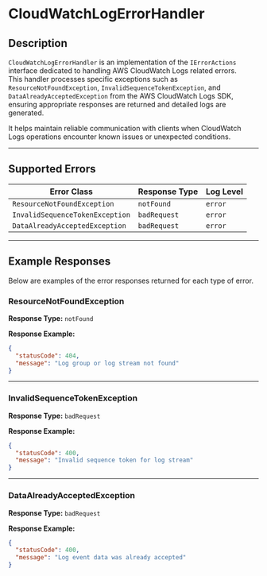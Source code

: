 # CloudWatchLogErrorHandler

## Description

`CloudWatchLogErrorHandler` is an implementation of the `IErrorActions` interface dedicated to handling AWS CloudWatch Logs related errors.  
This handler processes specific exceptions such as `ResourceNotFoundException`, `InvalidSequenceTokenException`, and `DataAlreadyAcceptedException` from the AWS CloudWatch Logs SDK, ensuring appropriate responses are returned and detailed logs are generated.

It helps maintain reliable communication with clients when CloudWatch Logs operations encounter known issues or unexpected conditions.

---

## Supported Errors

| Error Class                     | Response Type   | Log Level |
| -------------------------------- | --------------- | --------- |
| `ResourceNotFoundException`      | `notFound`      | `error`   |
| `InvalidSequenceTokenException`  | `badRequest`    | `error`   |
| `DataAlreadyAcceptedException`   | `badRequest`    | `error`   |

---

## Example Responses

Below are examples of the error responses returned for each type of error.

### ResourceNotFoundException

**Response Type:** `notFound`

**Response Example:**

```json
{
  "statusCode": 404,
  "message": "Log group or log stream not found"
}
```

---

### InvalidSequenceTokenException

**Response Type:** `badRequest`

**Response Example:**

```json
{
  "statusCode": 400,
  "message": "Invalid sequence token for log stream"
}
```

---

### DataAlreadyAcceptedException

**Response Type:** `badRequest`

**Response Example:**

```json
{
  "statusCode": 400,
  "message": "Log event data was already accepted"
}
```